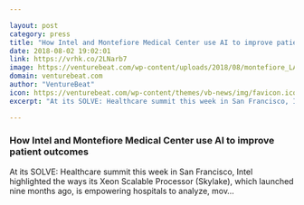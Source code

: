 ```yaml
---

layout: post
category: press
title: "How Intel and Montefiore Medical Center use AI to improve patient outcomes"
date: 2018-08-02 19:02:01
link: https://vrhk.co/2LNarb7
image: https://venturebeat.com/wp-content/uploads/2018/08/montefiore_LARGE.jpg?fit=1380%2C1036&strip=all
domain: venturebeat.com
author: "VentureBeat"
icon: https://venturebeat.com/wp-content/themes/vb-news/img/favicon.ico
excerpt: "At its SOLVE: Healthcare summit this week in San Francisco, Intel highlighted the ways its Xeon Scalable Processor (Skylake), which launched nine months ago, is empowering hospitals to analyze, mov…"

---
```


### How Intel and Montefiore Medical Center use AI to improve patient outcomes

At its SOLVE: Healthcare summit this week in San Francisco, Intel highlighted the ways its Xeon Scalable Processor (Skylake), which launched nine months ago, is empowering hospitals to analyze, mov…